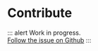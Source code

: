 # Contribute

<p>

::: alert Work in progress.  
[Follow the issue on Github](https://github.com/vue-a11y/vue-a11y.com/issues/15)
:::

</p>